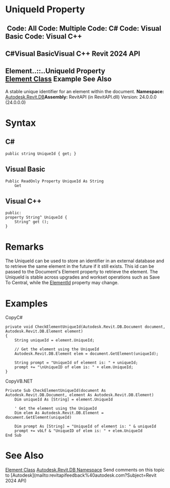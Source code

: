 # UniqueId Property

﻿
 Code: All Code: Multiple Code: C# Code: Visual Basic Code: Visual C++   
---  
C#Visual BasicVisual C++
Revit 2024 API  
---  
Element..::..UniqueId Property   
[Element Class](eb16114f-69ea-f4de-0d0d-f7388b105a16.md "Element Class") Example See Also  
---  
A stable unique identifier for an element within the document. 
**Namespace:** [Autodesk.Revit.DB](87546ba7-461b-c646-cbb1-2cb8f5bff8b2.md "Autodesk.Revit.DB Namespace")**Assembly:** RevitAPI (in RevitAPI.dll) Version: 24.0.0.0 (24.0.0.0)
# Syntax
C#  
---  
```text
public string UniqueId { get; }
```
  
Visual Basic  
---  
```text
Public ReadOnly Property UniqueId As String
	Get
```
  
Visual C++  
---  
```text
public:
property String^ UniqueId {
	String^ get ();
}
```
  
# Remarks
The UniqueId can be used to store an identifier in an external database and to retrieve the same element in the future if it still exists. This id can be passed to the Document's Element property to retrieve the element. The UniqueId is stable across upgrades and workset operations such as Save To Central, while the [ElementId](44f3f7b1-3229-3404-93c9-dc5e70337dd6.md "ElementId Class") property may change. 
# Examples
CopyC#
```text
private void CheckElementUniqueId(Autodesk.Revit.DB.Document document, Autodesk.Revit.DB.Element element)
{
    String uniqueId = element.UniqueId;

    // Get the element using the UniqueId
    Autodesk.Revit.DB.Element elem = document.GetElement(uniqueId);

    String prompt = "UniqueId of element is: " + uniqueId;
    prompt += "\nUniqueID of elem is: " + elem.UniqueId;
}
```

CopyVB.NET
```text
Private Sub CheckElementUniqueId(document As Autodesk.Revit.DB.Document, element As Autodesk.Revit.DB.Element)
    Dim uniqueId As [String] = element.UniqueId

    ' Get the element using the UniqueId
    Dim elem As Autodesk.Revit.DB.Element = document.GetElement(uniqueId)

    Dim prompt As [String] = "UniqueId of element is: " & uniqueId
    prompt += vbLf & "UniqueID of elem is: " + elem.UniqueId
End Sub
```

# See Also
[Element Class](eb16114f-69ea-f4de-0d0d-f7388b105a16.md "Element Class")
[Autodesk.Revit.DB Namespace](87546ba7-461b-c646-cbb1-2cb8f5bff8b2.md "Autodesk.Revit.DB Namespace")
Send comments on this topic to [Autodesk](mailto:revitapifeedback%40autodesk.com?Subject=Revit 2024 API)